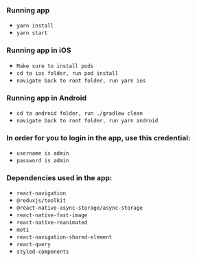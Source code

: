 ### Running app
- `yarn install`
- `yarn start`

### Running app in iOS
- `Make sure to install pods`
- `cd to ios folder, run pod install`
- `navigate back to root folder, run yarn ios`

### Running app in Android
- `cd to android folder, run ./gradlew clean`
- `navigate back to root folder, run yarn android`

### In order for you to login in the app, use this credential:
- `username is admin`
- `password is admin`

### Dependencies used in the app:
- `react-navigation`
- `@reduxjs/toolkit`
- `@react-native-async-storage/async-storage`
- `react-native-fast-image`
- `react-native-reanimated`
- `moti`
- `react-navigation-shared-element`
- `react-query`
- `styled-components`